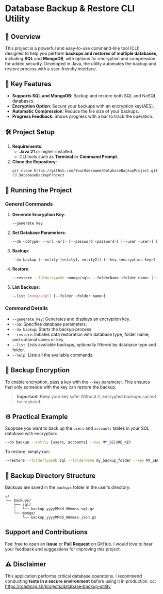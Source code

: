 
# Database Backup & Restore CLI Utility

## 📖 Overview
This project is a powerful and easy-to-use command-line tool (CLI) designed to help you perform **backups and restores of multiple databases**, including **SQL** and **MongoDB**, with options for encryption and compression for added security. Developed in Java, the utility automates the backup and restore process with a user-friendly interface.

## 🌟 Key Features
- **Supports SQL and MongoDB**: Backup and restore both SQL and NoSQL databases.
- **Encryption Option**: Secure your backups with an encryption key(AES).
- **Automatic Compression**: Reduce the file size of your backups.
- **Progress Feedback**: Shows progress with a bar to track the operation.

## 🛠️ Project Setup
1. **Requirements**:
    - **Java 21** or higher installed.
    - CLI tools such as **Terminal** or **Command Prompt**.
2. **Clone the Repository**:
   ```bash
   git clone https://github.com/YourUsername/DatabaseBackupProject.git
   cd DatabaseBackupProject
   ```

## 🚀 Running the Project
### General Commands

1. **Generate Encryption Key**:
   ```bash
   --generate key
   ```

2. **Set Database Parameters**:
   ```bash
   --db <dbType> --url <url> [--password <password>] [--user <user>] [--dbName <database name>]
   ```

3. **Backup**:
   ```bash
   --do backup [--entity [entity1, entity2]] [--key <encryption key>]
   ```

4. **Restore**:
   ```bash
   --restore --foldertypedb <mongo/sql> --folderName <folder name> [--saves [save1, save2]] [--key <encryption key>]
   ```

5. **List Backups**:
   ```bash
   --list [mongo/sql] [--folder <folder name>]
   ```

### Command Details

- `--generate key`: Generates and displays an encryption key.
- `--db`: Specifies database parameters.
- `--do backup`: Starts the backup process.
- `--restore`: Initiates data restoration with database type, folder name, and optional saves or key.
- `--list`: Lists available backups, optionally filtered by database type and folder.
- `--help`: Lists all the available commands.
## 🔑 Backup Encryption
To enable encryption, pass a key with the `--key` parameter. This ensures that only someone with the key can restore the backup.

> **Important**: Keep your key safe! Without it, encrypted backups cannot be restored.

## ⚙️ Practical Example

Suppose you want to back up the `users` and `accounts` tables in your SQL database with encryption:
```bash
--do backup --entity [users, accounts] --key MY_SECURE_KEY
```

To restore, simply run:
```bash
--restore --foldertypedb sql --folderName my_backup_folder --key MY_SECURE_KEY
```

## 📂 Backup Directory Structure
Backups are saved in the `backups` folder in the user’s directory:
```
~/
└── backups/
    ├── sql/
    │   └── backup_yyyyMMdd_HHmmss.sql.gz
    └── mongo/
        └── backup_yyyyMMdd_HHmmss.json.gz
```

## Support and Contributions
Feel free to open an **Issue** or **Pull Request** on GitHub. I would love to hear your feedback and suggestions for improving this project.
## ⚠️ Disclaimer
This application performs critical database operations. I recommend conducting **tests in a secure environment** before using it in production.
cc: https://roadmap.sh/projects/database-backup-utility
